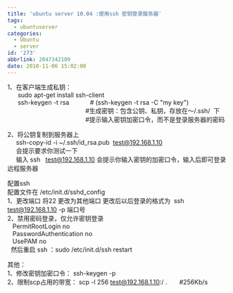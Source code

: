 ```yaml
---
title: 'ubuntu server 10.04 :使用ssh 密钥登录服务器'
tags:
  - ubuntuserver
categories:
  - Ubuntu
  - server
id: '273'
abbrlink: 2047342109
date: 2010-11-06 15:02:00
---
```


1、在客户端生成私钥：  
      sudo apt-get install ssh-client  
      ssh-keygen -t rsa            # (ssh-keygen -t rsa -C "my key")  
                                             #生成密钥：包含公钥、私钥，存放在～/.ssh/  下  
                                             #提示输入密钥加密口令，而不是登录服务器的密码  
  
2、将公钥复制到服务器上  
     ssh-copy-id -i ~/.ssh/id\_rsa.pub  test@192.168.1.10  
     会提示要求你测试一下  
     输入 ssh   test@192.168.1.10 会提示你输入密钥的加密口令，输入后即可登录远程服务器  
  
配置ssh  
配置文件在 /etc/init.d/sshd\_config  
1、更改端口 将22 更改为其他端口 更改后以后登录的格式为  ssh test@192.168.1.10 -p 端口号  
2、禁用密码登录，仅允许密钥登录  
   PermitRootLogin no  
   PasswordAuthentication no  
   UsePAM no  
  然后重启 ssh ：sudo /etc/init.d/ssh restart  
  
其他：  
1、修改密钥加密口令： ssh-keygen -p  
2、限制scp占用的带宽： scp -l 256 test@192.168.1.10:/ .       #256Kb/s